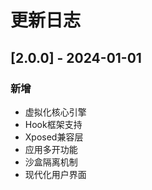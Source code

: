 # 更新日志

## [2.0.0] - 2024-01-01

### 新增
- 虚拟化核心引擎
- Hook框架支持
- Xposed兼容层
- 应用多开功能
- 沙盒隔离机制
- 现代化用户界面
